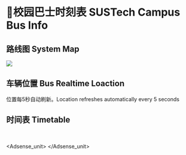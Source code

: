 # 🚌校园巴士时刻表 SUSTech Campus Bus Info

## 路线图 System Map

<a data-fancybox title="" href="https://cdn.jsdelivr.net/gh/sustech-cra/sustech-online-ng@master/docs/transport/busline2.png">![](./busline2.png)</a>

## 车辆位置 Bus Realtime Loaction

位置每5秒自动刷新。Location refreshes automatically every 5 seconds

<Realtimemap></Realtimemap>

## 时间表 Timetable

<script>
  import axios from "axios";
  export default {
    mounted() {
      axios
        .get("/2021.json")
        .then(response => (bus_redirect(response.data)));
      function bus_redirect(holidata) {
        // JSON is from https://github.com/NateScarlet/holiday-cn
        // need to update by year.
        // Download the JSON to path "docs/.vuepress/public/YYYY.json"
        var day_map = {};
        for (let i = 0; i < holidata.days.length; i++) {
          day_map[holidata.days[i].date] = holidata.days[i].isOffDay;
        }
        var now_date = new Date();
        var ye = new Intl.DateTimeFormat('en', { year: 'numeric' }).format(now_date);
        var mo = new Intl.DateTimeFormat('en', { month: '2-digit' }).format(now_date);
        var da = new Intl.DateTimeFormat('en', { day: '2-digit' }).format(now_date);
        var day_key = `${ye}-${mo}-${da}`;
        var is_holiday;
        if (day_map[day_key] == null) {
          // 不在国家假日调整表里
          console.log("Not in GOV declaration");
          var day_in_week = now_date.getDay();
          var isWeekend = (day_in_week == 6) || (day_in_week == 0);
          // 6 = Saturday, 0 = Sunday
          is_holiday = isWeekend;
        } else {
          console.log("In GOV declaration");
          is_holiday = day_map[day_key];
        }
        if (is_holiday) {
          console.log("节假日");
          var bus_div = document.getElementById("bustable");
          var this_day_btn = bus_div.getElementsByTagName("button")[1];
          this_day_btn.click();
        } else {
          console.log("工作日");
          var bus_div = document.getElementById("bustable");
          var this_day_btn = bus_div.getElementsByTagName("button")[0];
          this_day_btn.click();
        }
      }
    },
  }
</script>

<div id="bustable">
  <object-selector :objs="{
    '工作日 Workday': true,
    '节假日 Holiday': false
    }" v-slot="weekdayProps">
    <br />
    <object-selector :objs="weekdayProps.selected ? {
        'Line 1 号线 │ 工学院方向 To COE': '/bus_times/one_down.json',
        'Line 1 号线 │ 欣园方向 To Joy Highland': '/bus_times/one_up.json',
        'Line 2 号线 │ 科研楼方向 To Research Building': '/bus_times/two_down.json',
        'Line 2 号线 │ 欣园方向 To Joy Highland': '/bus_times/two_up.json',
      } : {
        'Line 1 号线 │ 工学院方向  To COE': '/bus_times/one_down_holiday.json',
        'Line 1 号线 │ 欣园方向 To Joy Highland': '/bus_times/one_up_holiday.json'
      }" v-slot="routeProps">
      <data-request :path="routeProps.selected" v-slot="{ data }">
        <bus-timer v-if="data" v-bind="data"></bus-timer>
        <grid-list v-if="data" :data="data.times">
        </grid-list>
      </data-request>
    </object-selector>
  </object-selector>
</div>

<Adsense_unit>
</Adsense_unit>